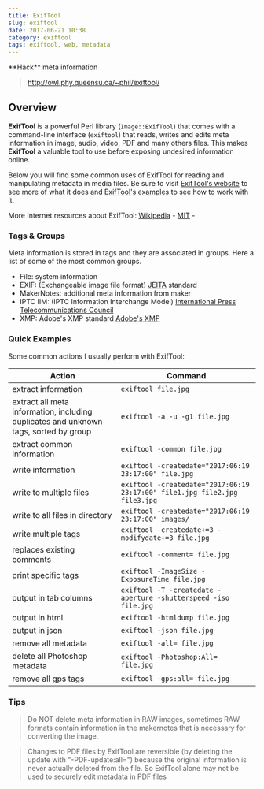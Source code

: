 ```yaml
---
title: ExifTool
slug: exiftool
date: 2017-06-21 10:38
category: exiftool
tags: exiftool, web, metadata
---
```


<div markdown="1" class="quote">
**Hack** meta information
</div>

> <http://owl.phy.queensu.ca/~phil/exiftool/>

## Overview

**ExifTool** is a powerful Perl library (`Image::ExifTool`) that comes with a command-line interface (`exiftool`) that reads, writes and edits meta information in image, audio, video, PDF and many others files. This makes **ExifTool** a valuable tool to use before exposing undesired information online.

Below you will find some common uses of ExifTool for reading and manipulating metadata in media files.
Be sure to visit [ExifTool's website](http://owl.phy.queensu.ca/~phil/exiftool/) to see more of what it does and [ExifTool's examples](http://owl.phy.queensu.ca/~phil/exiftool/examples.html) to see how to work with it.

More Internet resources about ExifTool: [Wikipedia](https://en.wikipedia.org/wiki/ExifTool) - [MIT](http://web.mit.edu/Graphics/src/Image-ExifTool-6.99/html/ExifTool.html) -

### Tags & Groups

Meta information is stored in tags and they are associated in groups. Here a list of some of the most common groups.

* File: system information
* EXIF: (Exchangeable image file format) [JEITA](http://www.jeita.or.jp/english/) standard
* MakerNotes: additional meta information from maker
* IPTC IIM: (IPTC Information Interchange Model) [International Press Telecommunications Council](https://iptc.org/)
* XMP: Adobe's XMP standard [Adobe's XMP](https://www.adobe.com/products/xmp.html)

### Quick Examples

Some common actions I usually perform with ExifTool:

Action                            | Command
--------------------------------- | -------
extract information | `exiftool file.jpg`
extract all meta information, including duplicates and unknown tags, sorted by group | `exiftool -a -u -g1 file.jpg`
extract common information | `exiftool -common file.jpg`
write information | `exiftool -createdate="2017:06:19 23:17:00" file.jpg`
write to multiple files | `exiftool -createdate="2017:06:19 23:17:00" file1.jpg file2.jpg file3.jpg`
write to all files in directory | `exiftool -createdate="2017:06:19 23:17:00" images/`
write multiple tags | `exiftool -createdate+=3 -modifydate+=3 file.jpg`
replaces existing comments | `exiftool -comment= file.jpg`
print specific tags | `exiftool -ImageSize -ExposureTime file.jpg`
output in tab columns | `exiftool -T -createdate -aperture -shutterspeed -iso file.jpg`
output in html | `exiftool -htmldump file.jpg`
output in json | `exiftool -json file.jpg`
remove all metadata | `exiftool -all= file.jpg`
delete all Photoshop metadata | `exiftool -Photoshop:All= file.jpg`
remove all gps tags | `exiftool -gps:all= file.jpg`

### Tips

> Do NOT delete meta information in RAW images, sometimes RAW formats contain information in the makernotes that is necessary for converting the image.

> Changes to PDF files by ExifTool are reversible (by deleting the update with "-PDF-update:all=") because the original information is never actually deleted from the file.  So ExifTool alone may not be used to securely edit metadata in PDF files
